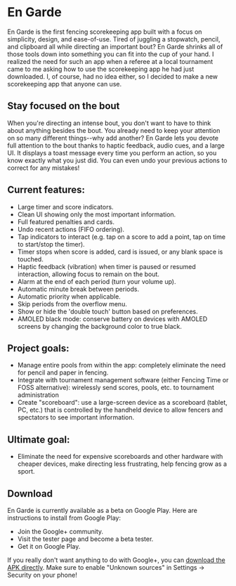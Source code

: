 
En Garde
==================

En Garde is the first fencing scorekeeping app built with a focus on simplicity, design, and ease-of-use. Tired of juggling a stopwatch, pencil, and clipboard all while directing an important bout? En Garde shrinks all of those tools down into something you can fit into the cup of your hand.
I realized the need for such an app when a referee at a local tournament came to me asking how to use the scorekeeping app he had just downloaded. I, of course, had no idea either, so I decided to make a new scorekeeping app that anyone can use.

Stay focused on the bout
------------------------
When you're directing an intense bout, you don't want to have to think about anything besides the bout. You already need to keep your attention on so many different things--why add another? En Garde lets you devote full attention to the bout thanks to haptic feedback, audio cues, and a large UI. It displays a toast message every time you perform an action, so you know exactly what you just did. You can even undo your previous actions to correct for any mistakes!

Current features:
-----------------
  *  Large timer and score indicators.
  *  Clean UI showing only the most important information.
  *  Full featured penalties and cards.
  *  Undo recent actions (FIFO ordering).
  *  Tap indicators to interact (e.g. tap on a score to add a point, tap on time to start/stop the timer).
  *  Timer stops when score is added, card is issued, or any blank space is touched.
  *  Haptic feedback (vibration) when timer is paused or resumed interaction, allowing focus to remain on the bout.
  *  Alarm at the end of each period (turn your volume up).
  *  Automatic minute break between periods.
  *  Automatic priority when applicable.
  *  Skip periods from the overflow menu.
  *  Show or hide the 'double touch' button based on preferences.
  *  AMOLED black mode: conserve battery on devices with AMOLED screens by changing the background color to true black.


Project goals:
-------------
  *  Manage entire pools from within the app: completely eliminate the need for pencil and paper in fencing.
  *  Integrate with tournament management software (either Fencing Time or FOSS alternative): wirelessly send scores, pools, etc.  to tournament administration
  *  Create "scoreboard": use a large-screen device as a scoreboard (tablet, PC, etc.) that is controlled by the handheld device to allow fencers and spectators to see important information.

Ultimate goal:
--------------
  *  Eliminate the need for expensive scoreboards and other hardware with cheaper devices, make directing less frustrating, help fencing grow as a sport.
  
Download
---------
En Garde is currently available as a beta on Google Play. Here are instructions to install from Google Play:
  -  Join the Google+ community.
  -  Visit the tester page and become a beta tester.
  -  Get it on Google Play.

If you really don't want anything to do with Google+, you can [download the APK directly](https://github.com/ethanmad/En-Garde/blob/master/app/app-release.apk?raw=true). Make sure to enable "Unknown sources" in Settings -> Security on your phone!
